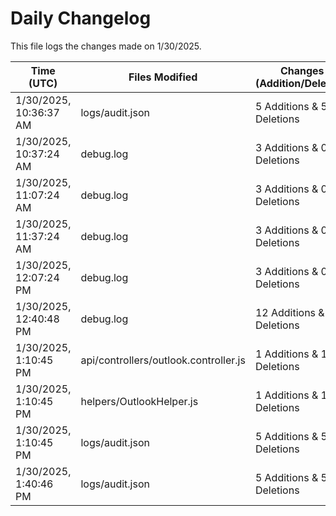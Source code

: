 # Daily Changelog

This file logs the changes made on 1/30/2025.

| Time (UTC)             | Files Modified                    | Changes (Addition/Deletion) |
|------------------------|-----------------------------------|-----------------------------|
| 1/30/2025, 10:36:37 AM | logs/audit.json | 5 Additions & 5 Deletions |
| 1/30/2025, 10:37:24 AM | debug.log | 3 Additions & 0 Deletions|
| 1/30/2025, 11:07:24 AM | debug.log | 3 Additions & 0 Deletions|
| 1/30/2025, 11:37:24 AM | debug.log | 3 Additions & 0 Deletions|
| 1/30/2025, 12:07:24 PM | debug.log | 3 Additions & 0 Deletions|
| 1/30/2025, 12:40:48 PM | debug.log | 12 Additions & 0 Deletions|
| 1/30/2025, 1:10:45 PM | api/controllers/outlook.controller.js | 1 Additions & 1 Deletions|
| 1/30/2025, 1:10:45 PM | helpers/OutlookHelper.js | 1 Additions & 1 Deletions|
| 1/30/2025, 1:10:45 PM | logs/audit.json | 5 Additions & 5 Deletions|
| 1/30/2025, 1:40:46 PM | logs/audit.json | 5 Additions & 5 Deletions|
